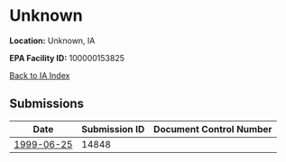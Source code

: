 # Unknown

**Location:** Unknown, IA

**EPA Facility ID:** 100000153825

[Back to IA Index](../../index.md)

## Submissions

| Date | Submission ID | Document Control Number |
|------|--------------|-------------------------|
| [1999-06-25](submissions/14848.md) | 14848 |  |
